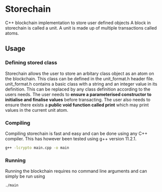 # Storechain

C++ blockchain implementation to store user defined objects
A block in storechain is called a unit. A unit is made up of multiple transactions called atoms.  
  
## Usage    
### Defining stored class  
Storechain allows the user to store an arbitary class object as an atom on the blockchain. This class can be defined in the unit_format.h header file.  
unit_format.h contains a basic class with a string and an integer value in its definition. This can be replaced by any class definition according to the users needs.  The user needs to **ensure a parameterised constructor to initialise and finalise values** before transacting.  The user also needs to ensure there exists a **public void function called print** which may print values in the current unit atom.  
  
### Compiling
Compiling storechain is fast and easy and can be done using any C++ compiler. This has however been tested using g++ version 11.2.1.  
```bash
g++ -lcrypto main.cpp -o main
```
### Running
Running the blockchain requires no command line arguments and can simply be run using
```bash
./main
```
